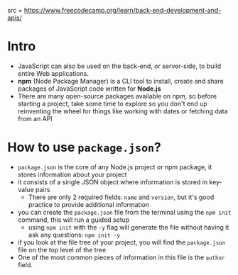 src = https://www.freecodecamp.org/learn/back-end-development-and-apis/

# Intro

- JavaScript can also be used on the back-end, or server-side, to build entire Web applications.
- **npm** (Node Package Manager) is a CLI tool to install, create and share packages of JavaScript code written for **Node.js**
- There are many open-source packages available on npm, so before starting a project, take some time to explore so you don't end up reinventing the wheel for things like working with dates or fetching data from an API

# How to use `package.json`?

- `package.json` is the core of any Node.js project or npm package, it stores information about your project
- it consists of a single JSON object where information is stored in key-value pairs
  - There are only 2 required fields: `name` and `version`, but it's good practice to provide additional information
- you can create the `package.json` file from the terminal using the `npm init` command, this will run a guided setup
  - using `npm init` with the `-y` flag will generate the file without having it ask any questions: `npm init -y`
- if you look at the file tree of your project, you will find the `package.json` file on the top level of the tree
- One of the most common pieces of information in this file is the `author` field.
